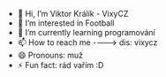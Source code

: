 - 👋 Hi, I’m Viktor Králík - VixyCZ
- 👀 I’m interested in Football
- 🌱 I’m currently learning programování
- 📫 How to reach me ----> dis: vixycz
- 😄 Pronouns: muž
- ⚡ Fun fact: rád vařím :D

<!---
VixyCZ/VixyCZ is a ✨ special ✨ repository because its `README.md` (this file) appears on your GitHub profile.
You can click the Preview link to take a look at your changes.
--->
